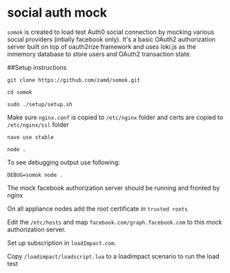# social auth mock

`somok` is created to load test Auth0 social connection by mocking various social providers (intially facebook only). 
It's a basic OAuth2 authorization server built on top of oauth2rize framework and uses loki.js as the inmemory database to store users and OAuth2 transaction state.

##Setup instructions


`git clone https://github.com/zamd/somok.git`

`cd somok`

`sudo ./setup/setup.sh`

Make sure `nginx.conf` is copied to `/etc/nginx` folder and certs are copied to `/etc/nginx/ssl` folder

`nave use stable`

`node .` 

To see debugging output use following:

`DEBUG=somok node .`

The mock facebook authorization server should be running and fronted by nginx 

On all appliance nodes add the root certificate in `trusted roots`

Edit the `/etc/hosts` and map `facebook.com/graph.facebook.com` to this mock authorization server. 

Set up subscription in `loadImpact.com`. 

Copy `/loadimpact/loadscript.lua` to a loadimpact scenario to run the load test
